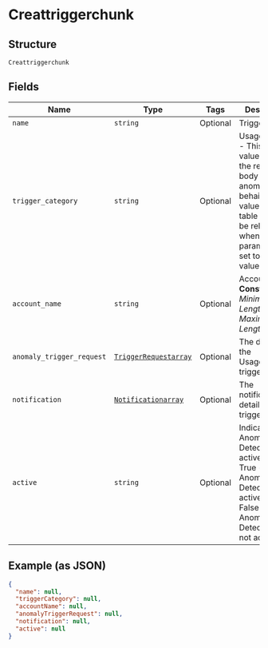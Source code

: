 
# Creattriggerchunk

## Structure

`Creattriggerchunk`

## Fields

| Name | Type | Tags | Description |
|  --- | --- | --- | --- |
| `name` | `string` | Optional | Trigger Name |
| `trigger_category` | `string` | Optional | UsageAnomaly - This is the value to use in the request body to detect anomalous behaivior. The values in this table will only be relevant when this parameter is set to this value. |
| `account_name` | `string` | Optional | Account Name<br>**Constraints**: *Minimum Length*: `3`, *Maximum Length*: `32` |
| `anomaly_trigger_request` | [`TriggerRequestarray`](../../doc/models/trigger-requestarray.md) | Optional | The details of the UsageAnomaly trigger. |
| `notification` | [`Notificationarray`](../../doc/models/notificationarray.md) | Optional | The notification details of the trigger. |
| `active` | `string` | Optional | Indicates Anomaly Detection is active<br />True - Anomaly Detection is active<br />False - Anomaly Detection is not active |

## Example (as JSON)

```json
{
  "name": null,
  "triggerCategory": null,
  "accountName": null,
  "anomalyTriggerRequest": null,
  "notification": null,
  "active": null
}
```

